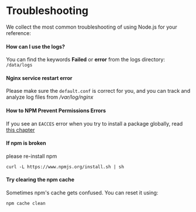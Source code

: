 # Troubleshooting

We collect the most common troubleshooting of using Node.js for your reference:

#### How can I use the logs?

You can find the keywords **Failed** or **error** from the logs directory: `/data/logs`

#### Nginx service restart error
Please make sure the `default.conf` is correct for you, and you can track and analyze log files from _/var/log/nginx_

#### How to NPM Prevent Permissions Errors
If you see an `EACCES` error when you try to install a package globally, read [this chapter](https://www.npmjs.com.cn/getting-started/fixing-npm-permissions/)

#### If npm is broken
please re-install npm  

```shell
curl -L https://www.npmjs.org/install.sh | sh
```

#### Try clearing the npm cache
Sometimes npm's cache gets confused. You can reset it using:
```shell
npm cache clean
```